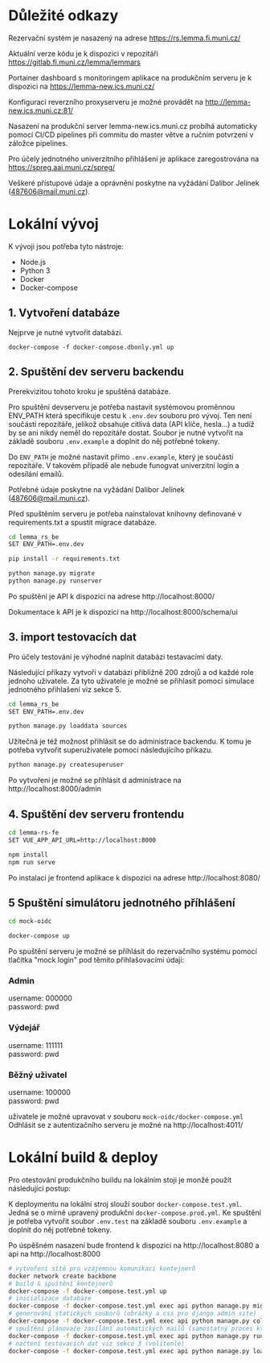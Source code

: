 # Důležité odkazy
Rezervační systém je nasazený na adrese https://rs.lemma.fi.muni.cz/

Aktuální verze kódu je k dispozici v repozitáři https://gitlab.fi.muni.cz/lemma/lemmars

Portainer dashboard s monitoringem aplikace na produkčním serveru je k dispozici na https://lemma-new.ics.muni.cz/

Konfiguraci reverzního proxyserveru je možné provádět na http://lemma-new.ics.muni.cz:81/

Nasazení na produkční server lemma-new.ics.muni.cz probíhá automaticky pomocí CI/CD pipelines při commitu do master větve a ručním potvrzení v záložce pipelines.

Pro účely jednotného univerzitního přihlášení je aplikace zaregostrována na https://spreg.aai.muni.cz/spreg/

Veškeré přístupové údaje a oprávnění poskytne na vyžádání Dalibor Jelínek (487606@mail.muni.cz).


# Lokální vývoj
K vývoji jsou potřeba tyto nástroje:

- Node.js
- Python 3
- Docker
- Docker-compose


## 1. Vytvoření databáze
Nejprve je nutné vytvořit databázi.
```
docker-compose -f docker-compose.dbonly.yml up
```

## 2. Spuštění dev serveru backendu
Prerekvizitou tohoto kroku je spuštěná databáze.

Pro spuštění devserveru je potřeba nastavit systémovou proměnnou ENV_PATH která specifikuje cestu k  `.env.dev` souboru pro vývoj. Ten není součástí repozítáře, jelikož obsahuje citlivá data (API klíče, hesla...) a tudíž by se ani nikdy neměl do repozitáře dostat. Soubor je nutné vytvořit na základě souboru `.env.example` a doplnit do něj potřebné tokeny.

Do `ENV_PATH` je možné nastavit přímo `.env.example`, který je součástí repozitáře. V takovém případě ale nebude funogvat univerzitní login a odesílání emailů.

Potřebné údaje poskytne na vyžádání Dalibor Jelínek (487606@mail.muni.cz).

Před spuštěním serveru je potřeba nainstalovat knihovny definované v requirements.txt a spustit migrace databáze.


```bash
cd lemma_rs_be
SET ENV_PATH=.env.dev

pip install -r requirements.txt

python manage.py migrate
python manage.py runserver
```

Po spuštění je API k dispozici na adrese http://localhost:8000/

Dokumentace k API je k dispozici na http://localhost:8000/schema/ui

## 3. import testovacích dat
Pro účely testování je výhodné naplnit databázi testavacími daty. 

Následující příkazy vytvoří v databázi přibližně 200 zdrojů a od každé role jednoho uživatele. Za tyto uživatele je možné se přihlasit pomocí simulace jednotného přihlašení viz sekce 5.

```bash
cd lemma_rs_be
SET ENV_PATH=.env.dev

python manage.py loaddata sources
```

Užitečná je též možnost přihlásit se do administrace backendu. K tomu je potřeba vytvořit superuživatele pomocí následujícího příkazu.

```bash
python manage.py createsuperuser
```
Po vytvoření je možné se příhlásit d administrace na http://localhost:8000/admin

## 4. Spuštění dev serveru frontendu

```bash
cd lemma-rs-fe
SET VUE_APP_API_URL=http://localhost:8000

npm install
npm run serve
```

Po instalaci je frontend aplikace k dispozici na adrese http://localhost:8080/


## 5 Spuštění simulátoru jednotného příhlášení

```bash
cd mock-oidc

docker-compose up
```

Po spuštění serveru je možné se příhlásit do rezervačního systému pomocí tlačítka "mock login" pod těmito přihlašovacími údaji:

### Admin
username: 000000\
password: pwd

### Výdejář
username: 111111\
password: pwd

### Běžný uživatel
username: 100000\
password: pwd

uživatele je možné upravovat v souboru `mock-oidc/docker-compose.yml`
Odhlásit se z autentizačního serveru je možné na http://localhost:4011/


# Lokální build & deploy
Pro otestování produkčního buildu na lokálním stoji je monžé použít následující postup:

K deploymentu na lokální stroj slouží soubor `docker-compose.test.yml`. Jedná se o mírně upravený produkční
`docker-compose.prod.yml`. Ke spuštění je potřeba vytvořit soubor `.env.test` na základě souboru `.env.example` a doplnit do něj potřebné tokeny.

Po úspěšném nasazení bude frontend k dispozici na http://localhost:8080 a api na http://localhost:8000


```bash
# vytvoření sítě pro vzájemnou komunikaci kontejnerů
docker network create backbone
# build & spuštění kontejnerů
docker-compose -f docker-compose.test.yml up
# inicializace databáze
docker-compose -f docker-compose.test.yml exec api python manage.py migrate
# generování statických souborů (obrázky a css pro django admin site)
docker-compose -f docker-compose.test.yml exec api python manage.py collectstatic
# spuštění plánovače zasílání automatických mailů (samostatný proces který musí zustat běžet)
docker-compose -f docker-compose.test.yml exec api python manage.py runapscheduler
# načtení testovacích dat viz sekce 3 (volitenlé)
docker-compose -f docker-compose.test.yml exec api python manage.py loaddata sources

```